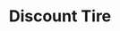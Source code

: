 ---
title: "Discount Tire"
url: /arlington/discount-tire-northeast-green-oaks-boulevard/
shop: tyres
---